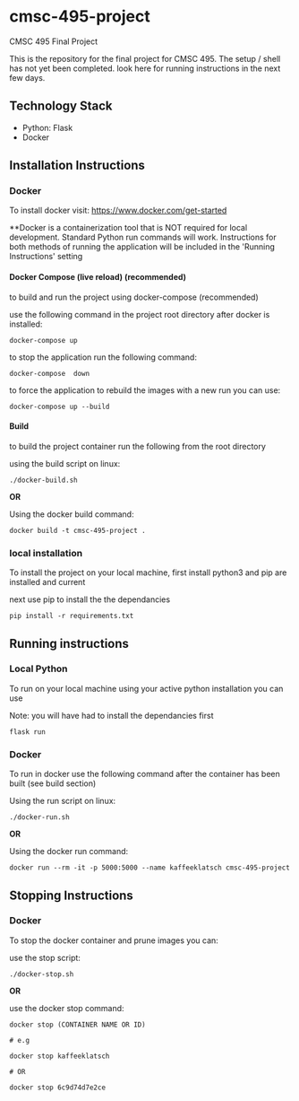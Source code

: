 # cmsc-495-project
CMSC 495 Final Project

This is the repository for the final project for CMSC 495. The setup / shell has not yet been completed. look here for running instructions in the next few days. 

## Technology Stack

- Python: Flask
- Docker

## Installation Instructions

### Docker

To install docker visit: https://www.docker.com/get-started

**Docker is a containerization tool that is NOT required for local development. Standard Python run commands will work. Instructions for both methods of running the application will be included in the 'Running Instructions' setting

#### Docker Compose (live reload) (recommended)

to build and run the project using docker-compose (recommended)

use the following command in the project root directory after docker is installed:
```
docker-compose up
```

to stop the application run the following command:
```
docker-compose  down
```

to force the application to rebuild the images with a new run you can use:
```
docker-compose up --build
```

#### Build

to build the project container run the following from the root directory 

using the build script on linux:
```
./docker-build.sh
```

**OR**

Using the docker build command:

```
docker build -t cmsc-495-project .
```

### local installation

To install the project on your local machine, first install python3 and pip are installed and current

next use pip to install the the dependancies

```
pip install -r requirements.txt
```

## Running instructions

### Local Python

To run on your local machine using your active python installation you can use

Note: you will have had to install the dependancies first

```
flask run
```

### Docker

To run in docker use the following command after the container has been built (see build section)

Using the run script on linux:
```
./docker-run.sh
```

**OR**

Using the docker run command:
```
docker run --rm -it -p 5000:5000 --name kaffeeklatsch cmsc-495-project

```

## Stopping Instructions

### Docker

To stop the docker container and prune images you can:

use the stop script:

```
./docker-stop.sh
```

**OR**

use the docker stop command:
```
docker stop (CONTAINER NAME OR ID)

# e.g

docker stop kaffeeklatsch

# OR

docker stop 6c9d74d7e2ce
```